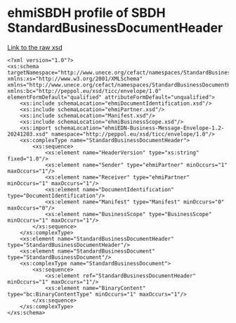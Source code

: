 # ehmiSBDH profile of SBDH StandardBusinessDocumentHeader

[Link to the raw xsd](ehmiStandardBusinessDocumentHeader.xsd)

	<?xml version="1.0"?>
	<xs:schema targetNamespace="http://www.unece.org/cefact/namespaces/StandardBusinessDocumentHeader" xmlns:xs="http://www.w3.org/2001/XMLSchema" xmlns="http://www.unece.org/cefact/namespaces/StandardBusinessDocumentHeader" xmlns:bc="http://peppol.eu/xsd/ticc/envelope/1.0" elementFormDefault="qualified" attributeFormDefault="unqualified">
		<xs:include schemaLocation="ehmiDocumentIdentification.xsd"/>
		<xs:include schemaLocation="ehmiPartner.xsd"/>
		<xs:include schemaLocation="Manifest.xsd"/>
		<xs:include schemaLocation="ehmiBusinessScope.xsd"/>
		<xs:import schemaLocation="ehmiEDN-Business-Message-Envelope-1.2-20241203.xsd" namespace="http://peppol.eu/xsd/ticc/envelope/1.0"/>
		<xs:complexType name="StandardBusinessDocumentHeader">
			<xs:sequence>
				<xs:element name="HeaderVersion" type="xs:string" fixed="1.0"/>
				<xs:element name="Sender" type="ehmiPartner" minOccurs="1" maxOccurs="1"/>
				<xs:element name="Receiver" type="ehmiPartner" minOccurs="1" maxOccurs="1"/>
				<xs:element name="DocumentIdentification" type="DocumentIdentification"/>
				<xs:element name="Manifest" type="Manifest" minOccurs="0" maxOccurs="0"/>
				<xs:element name="BusinessScope" type="BusinessScope" minOccurs="1" maxOccurs="1"/>
			</xs:sequence>
		</xs:complexType>
		<xs:element name="StandardBusinessDocumentHeader" type="StandardBusinessDocumentHeader"/>
		<xs:element name="StandardBusinessDocument" type="StandardBusinessDocument"/>
		<xs:complexType name="StandardBusinessDocument">
			<xs:sequence>
				<xs:element ref="StandardBusinessDocumentHeader" minOccurs="1" maxOccurs="1"/>
				<xs:element name="BinaryContent" type="bc:BinaryContentType" minOccurs="1" maxOccurs="1"/>
			</xs:sequence>
		</xs:complexType>
	</xs:schema>
